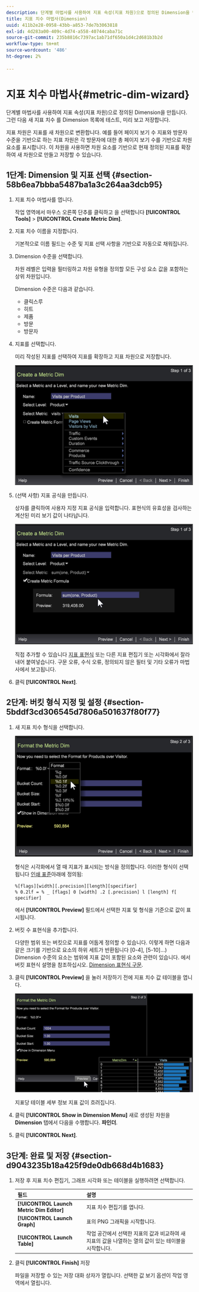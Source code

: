 ```yaml
---
description: 단계별 마법사를 사용하여 지표 속성(지표 차원)으로 정의된 Dimension을 만듭니다. 그런 다음 새 지표 치수 를 Dimension 목록에 테스트, 미리 보고 저장합니다.
title: 지표 치수 마법사(Dimension)
uuid: 411b2e28-0958-43bb-a853-7de7b3063818
exl-id: 4d283a00-409c-4d74-a558-40744caba71c
source-git-commit: 235b8816c7397ac1ab71df650a1d4c2d681b3b2d
workflow-type: tm+mt
source-wordcount: '486'
ht-degree: 2%

---
```


# 지표 치수 마법사{#metric-dim-wizard}

단계별 마법사를 사용하여 지표 속성(지표 차원)으로 정의된 Dimension을 만듭니다. 그런 다음 새 지표 치수 를 Dimension 목록에 테스트, 미리 보고 저장합니다.

지표 차원은 지표를 새 차원으로 변환합니다. 예를 들어 페이지 보기 수 지표와 방문자 수준을 기반으로 하는 지표 차원은 각 방문자에 대한 총 페이지 보기 수를 기반으로 차원 요소를 표시합니다. 이 차원을 사용하면 차원 요소를 기반으로 현재 정의된 지표를 확장하여 새 차원으로 만들고 저장할 수 있습니다.

## 1단계: Dimension 및 지표 선택 {#section-58b6ea7bbba5487ba1a3c264aa3dcb95}

1. 지표 치수 마법사를 엽니다.

   작업 영역에서 마우스 오른쪽 단추를 클릭하고 을 선택합니다 **[!UICONTROL Tools]** > **[!UICONTROL Create Metric Dim]**.

1. 지표 치수 이름을 지정합니다.

   기본적으로 이름 필드는 수준 및 지표 선택 사항을 기반으로 자동으로 채워집니다.

1. Dimension 수준을 선택합니다.

   차원 레벨은 입력을 필터링하고 차원 유형을 정의할 모든 구성 요소 값을 포함하는 상위 차원입니다.

   Dimension 수준은 다음과 같습니다.

   * 클릭스루
   * 히트
   * 제품
   * 방문
   * 방문자

1. 지표를 선택합니다.

   미리 작성된 지표를 선택하여 지표를 확장하고 지표 차원으로 저장합니다.

   ![](assets/6_4_workstation_metricdim_metric.png)

1. (선택 사항) 지표 공식을 만듭니다.

   상자를 클릭하여 사용자 지정 지표 공식을 입력합니다. 표현식의 유효성을 검사하는 계산된 미리 보기 값이 나타납니다.

   ![](assets/6_4_workstation_metricdim_create_metric.png)

   직접 추가할 수 있습니다 [지표 표현식](https://experienceleague.adobe.com/docs/data-workbench/using/client/qry-lang-syntx/c-syntx-mtrc-exp.html) 또는 다른 지표 편집기 또는 시각화에서 잘라내어 붙여넣습니다. 구문 오류, 수식 오류, 정의되지 않은 필터 및 기타 오류가 마법사에서 보고됩니다.

1. 클릭 **[!UICONTROL Next]**.

## 2단계: 버킷 형식 지정 및 설정 {#section-5bddf3cd306545d7806a501637f80f77}

1. 새 지표 치수 형식을 선택합니다.

   ![](assets/6_4_workstation_metricdim_format_metric.png)

   형식은 시각화에서 열 때 지표가 표시되는 방식을 정의합니다. 이러한 형식이 선택됩니다 [인쇄 표준](https://www.cplusplus.com/reference/cstdio/printf/)아래에 정의됨:

   ```
   %[flags][width][.precision][length][specifier]
   % 0.2lf = % _ [flags] 0 [width] .2 [.precision] l [length] f[ specifier]
   ```

   에서 **[!UICONTROL Preview]** 필드에서 선택한 지표 및 형식을 기준으로 값이 표시됩니다.

1. 버킷 수 표현식을 추가합니다.

   다양한 범위 또는 버킷으로 지표를 어둡게 정의할 수 있습니다. 이렇게 하면 다음과 같은 크기를 기반으로 요소의 하위 세트가 반환됩니다 [0-4], [5-10]...) Dimension 수준의 요소는 범위에 지표 값이 포함된 요소와 관련이 있습니다. 에서 버킷 표현식 설명을 참조하십시오. [Dimension 표현식 구문](https://experienceleague.adobe.com/docs/data-workbench/using/client/qry-lang-syntx/c-syntx-dim-exp.html).

1. 클릭 **[!UICONTROL Preview]** 을 눌러 저장하기 전에 지표 치수 값 테이블을 엽니다.

   ![](assets/6_4_workstation_metricdim_preview.png)

   지표당 테이블 세부 정보 지표 값이 흐려집니다.

1. 클릭 **[!UICONTROL Show in Dimension Menu]** 새로 생성된 차원을 **Dimension** 탭에서 다음을 수행합니다. **파인더**.

1. 클릭 **[!UICONTROL Next]**.

## 3단계: 완료 및 저장 {#section-d9043235b18a425f9de0db668d4b1683}

1. 저장 후 지표 치수 편집기, 그래프 시각화 또는 테이블을 실행하려면 선택합니다.

   | 필드 | 설명 |
   |---|---|
   | **[!UICONTROL Launch Metric Dim Editor]** | 지표 치수 편집기를 엽니다. |
   | **[!UICONTROL Launch Graph]** | 표의 PNG 그래픽을 시작합니다. |
   | **[!UICONTROL Launch Table]** | 작업 공간에서 선택한 지표의 값과 비교하여 새 지표의 값을 나열하는 열의 값이 있는 테이블을 시작합니다. |

1. 클릭 **[!UICONTROL Finish]** 저장

   파일을 저장할 수 있는 저장 대화 상자가 열립니다. 선택한 값 보기 옵션이 작업 영역에서 열립니다.
